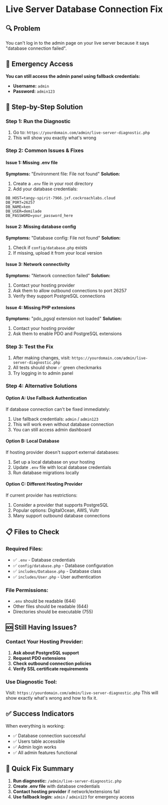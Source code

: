 # Live Server Database Connection Fix

## 🔍 **Problem**
You can't log in to the admin page on your live server because it says "database connection failed".

## 🚨 **Emergency Access**
**You can still access the admin panel using fallback credentials:**
- **Username:** `admin`
- **Password:** `admin123`

## 🔧 **Step-by-Step Solution**

### **Step 1: Run the Diagnostic**
1. Go to: `https://yourdomain.com/admin/live-server-diagnostic.php`
2. This will show you exactly what's wrong

### **Step 2: Common Issues & Fixes**

#### **Issue 1: Missing .env file**
**Symptoms:** "Environment file: File not found"
**Solution:**
1. Create a `.env` file in your root directory
2. Add your database credentials:
```env
DB_HOST=tangy-spirit-7966.jxf.cockroachlabs.cloud
DB_PORT=26257
DB_NAME=ken
DB_USER=demilade
DB_PASSWORD=your_password_here
```

#### **Issue 2: Missing database config**
**Symptoms:** "Database config: File not found"
**Solution:**
1. Check if `config/database.php` exists
2. If missing, upload it from your local version

#### **Issue 3: Network connectivity**
**Symptoms:** "Network connection failed"
**Solution:**
1. Contact your hosting provider
2. Ask them to allow outbound connections to port 26257
3. Verify they support PostgreSQL connections

#### **Issue 4: Missing PHP extensions**
**Symptoms:** "pdo_pgsql extension not loaded"
**Solution:**
1. Contact your hosting provider
2. Ask them to enable PDO and PostgreSQL extensions

### **Step 3: Test the Fix**
1. After making changes, visit: `https://yourdomain.com/admin/live-server-diagnostic.php`
2. All tests should show ✅ green checkmarks
3. Try logging in to admin panel

### **Step 4: Alternative Solutions**

#### **Option A: Use Fallback Authentication**
If database connection can't be fixed immediately:
1. Use fallback credentials: `admin` / `admin123`
2. This will work even without database connection
3. You can still access admin dashboard

#### **Option B: Local Database**
If hosting provider doesn't support external databases:
1. Set up a local database on your hosting
2. Update `.env` file with local database credentials
3. Run database migrations locally

#### **Option C: Different Hosting Provider**
If current provider has restrictions:
1. Consider a provider that supports PostgreSQL
2. Popular options: DigitalOcean, AWS, Vultr
3. Many support outbound database connections

## 📋 **Files to Check**

### **Required Files:**
- ✅ `.env` - Database credentials
- ✅ `config/database.php` - Database configuration
- ✅ `includes/Database.php` - Database class
- ✅ `includes/User.php` - User authentication

### **File Permissions:**
- `.env` should be readable (644)
- Other files should be readable (644)
- Directories should be executable (755)

## 🆘 **Still Having Issues?**

### **Contact Your Hosting Provider:**
1. **Ask about PostgreSQL support**
2. **Request PDO extensions**
3. **Check outbound connection policies**
4. **Verify SSL certificate requirements**

### **Use Diagnostic Tool:**
Visit: `https://yourdomain.com/admin/live-server-diagnostic.php`
This will show exactly what's wrong and how to fix it.

## ✅ **Success Indicators**
When everything is working:
- ✅ Database connection successful
- ✅ Users table accessible
- ✅ Admin login works
- ✅ All admin features functional

## 🚀 **Quick Fix Summary**
1. **Run diagnostic:** `/admin/live-server-diagnostic.php`
2. **Create .env file** with database credentials
3. **Contact hosting provider** if network/extensions fail
4. **Use fallback login:** `admin` / `admin123` for emergency access 